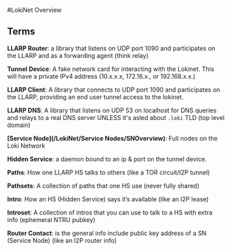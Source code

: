 #LokiNet Overview

## Terms

**LLARP Router**: a library that listens on UDP port 1090 and participates on the LLARP and as a forwarding agent (think relay)

**Tunnel Device**: A fake network card for interacting with the Lokinet. This will have a private IPv4 address (10.x.x.x, 172.16.x., or 192.168.x.x.)

**LLARP Client**: A library that connects to UDP port 1090 and participates on the LLARP, providing an end user tunnel access to the lokinet.

**LLARP DNS**: A library that listens on UDP 53 on localhost for DNS queries and relays to a real DNS server UNLESS it's asled about `.loki` TLD (top level domain)

**[Service Node](/LokiNet/Service Nodes/SNOverview)**: Full nodes on the Loki Network

**Hidden Service**: a daemon bound to an ip & port on the tunnel device.

**Paths**: How one LLARP HS talks to others (like a TOR circuit/I2P tunnel)

**Pathsets**: A collection of paths that one HS use (never fully shared)

**Intro**: How an HS (Hidden Service) says it’s available (like an I2P lease)

**Introset**: A collection of intros that you can use to talk to a HS with extra info (ephemeral NTRU pubkey)

**Router Contact**: is the general info include public key address of a SN (Service Node) (like an I2P router info)

